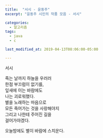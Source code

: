 ```yaml
---
title:  "서시 - 윤동주"
excerpt: "윤동주 시인의 작품 모음 - 서시"

categories:
  - 알고리즘
tags:
  - java
  - c

last_modified_at: 2019-04-13T08:06:00-05:00

---
```


서시

죽는 날까지 하늘을 우러러  
한점 부끄럼이 없기를,  
잎새에 이는 바람에도  
나는 괴로워했다.  
별을 노래하는 마음으로  
모든 죽어가는 것을 사랑해야지  
그리고 나한테 주어진 길을  
걸어가야겠다.  

오늘밤에도 별이 바람에 스치운다.